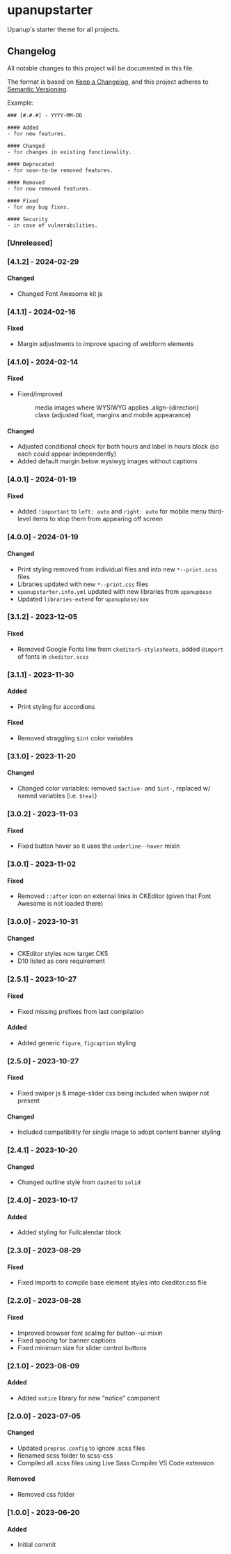 # upanupstarter

Upanup's starter theme for all projects.

## Changelog

All notable changes to this project will be documented in this file.

The format is based on [Keep a Changelog](https://keepachangelog.com/en/1.1.0/), and this project adheres to [Semantic Versioning](https://semver.org/spec/v2.0.0.html).

Example:

```
### [#.#.#] - YYYY-MM-DD

#### Added
- for new features.

#### Changed
- for changes in existing functionality.

#### Deprecated
- for soon-to-be removed features.

#### Removed
- for now removed features.

#### Fixed
- for any bug fixes.

#### Security
- in case of vulnerabilities.
```

### [Unreleased]

### [4.1.2] - 2024-02-29

#### Changed
- Changed Font Awesome kit js

### [4.1.1] - 2024-02-16

#### Fixed
- Margin adjustments to improve spacing of webform elements

### [4.1.0] - 2024-02-14

#### Fixed
- Fixed/improved <figure> media images where WYSIWYG applies .align-{direction} class (adjusted float, margins and mobile appearance)

#### Changed
- Adjusted conditional check for both hours and label in hours block (so each could appear independently)
- Added default margin below wysiwyg images without captions

### [4.0.1] - 2024-01-19

#### Fixed
- Added `!important` to `left: auto` and `right: auto` for mobile menu third-level items to stop them from appearing off screen

### [4.0.0] - 2024-01-19

#### Changed
- Print styling removed from individual files and into new `*--print.scss` files
- Libraries updated with new `*--print.css` files
- `upanupstarter.info.yml` updated with new libraries from `upanupbase`
- Updated `libraries-extend` for `upanupbase/nav`

### [3.1.2] - 2023-12-05

#### Fixed
- Removed Google Fonts line from `ckeditor5-stylesheets`, added `@import` of fonts in `ckeditor.scss`

### [3.1.1] - 2023-11-30

#### Added
- Print styling for accordions

#### Fixed
- Removed straggling `$int` color variables

### [3.1.0] - 2023-11-20

#### Changed
- Changed color variables: removed `$active-` and `$int-`, replaced w/ named variables (i.e. `$teal`)

### [3.0.2] - 2023-11-03

#### Fixed
- Fixed button hover so it uses the `underline--hover` mixin

### [3.0.1] - 2023-11-02

#### Fixed
- Removed `::after` icon on external links in CKEditor (given that Font Awesome is not loaded there)

### [3.0.0] - 2023-10-31

#### Changed
- CKEditor styles now target CK5
- D10 listed as core requirement

### [2.5.1] - 2023-10-27

#### Fixed
- Fixed missing prefixes from last compilation

#### Added
- Added generic `figure`, `figcaption` styling

### [2.5.0] - 2023-10-27

#### Fixed
- Fixed swiper js & image-slider css being included when swiper not present

#### Changed
- Included compatibility for single image to adopt content banner styling

### [2.4.1] - 2023-10-20

#### Changed
- Changed outline style from `dashed` to `solid`

### [2.4.0] - 2023-10-17

#### Added
- Added styling for Fullcalendar block

### [2.3.0] - 2023-08-29

#### Fixed
- Fixed imports to compile base element styles into ckeditor.css file

### [2.2.0] - 2023-08-28

#### Fixed
- Improved browser font scaling for button--ui mixin
- Fixed spacing for banner captions
- Fixed minimum size for slider control buttons

### [2.1.0] - 2023-08-09

#### Added
- Added `notice` library for new "notice" component

### [2.0.0] - 2023-07-05

#### Changed
- Updated `prepros.config` to ignore .scss files
- Renamed scss folder to scss-css
- Compiled all .scss files using Live Sass Compiler VS Code extension

#### Removed
- Removed css folder

### [1.0.0] - 2023-06-20

#### Added
- Initial commit